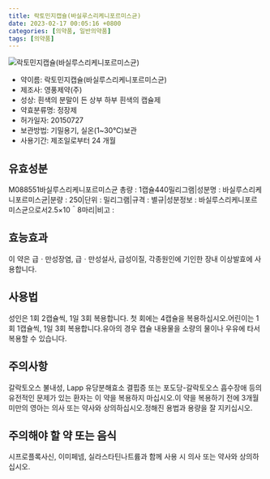 ```yaml
---
title: 락토민지캡슐(바실루스리케니포르미스균)
date: 2023-02-17 00:05:16 +0800
categories: [의약품, 일반의약품]
tags: [의약품]
---
```

![락토민지캡슐(바실루스리케니포르미스균)](https://nedrug.mfds.go.kr/pbp/cmn/itemImageDownload/147427100481600155)

- 약이름: 락토민지캡슐(바실루스리케니포르미스균)
- 제조사: 영풍제약(주)
- 성상: 흰색의 분말이 든 상부 하부 흰색의 캡슐제
- 약효분류명: 정장제
- 허가일자: 20150727
- 보관방법: 기밀용기, 실온(1~30℃)보관
- 사용기간: 제조일로부터 24 개월
## 유효성분
M088551바실루스리케니포르미스균
총량 : 1캡슐440밀리그램|성분명 : 바실루스리케니포르미스균|분량 : 250|단위 : 밀리그램|규격 : 별규|성분정보 : 바실루스리케니포르미스균으로서2.5×10＾8마리|비고 :
## 효능효과
이 약은 급ㆍ만성장염, 급ㆍ만성설사, 급성이질, 각종원인에 기인한 장내 이상발효에 사용합니다.
## 사용법
성인은 1회 2캡슐씩, 1일 3회 복용합니다. 첫 회에는 4캡슐을 복용하십시오.어린이는 1회 1캡슐씩, 1일 3회 복용합니다.유아의 경우 캡슐 내용물을 소량의 물이나 우유에 타서 복용할 수 있습니다.
## 주의사항
갈락토오스 불내성, Lapp 유당분해효소 결핍증 또는 포도당-갈락토오스 흡수장애 등의 유전적인 문제가 있는 환자는 이 약을 복용하지 마십시오.이 약을 복용하기 전에 3개월 미만의 영아는 의사 또는 약사와 상의하십시오.정해진 용법과 용량을 잘 지키십시오.
## 주의해야 할 약 또는 음식
시프로플록사신, 이미페넴, 실라스타틴나트륨과 함께 사용 시 의사 또는 약사와 상의하십시오.
